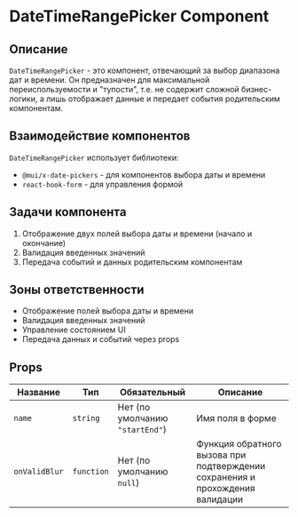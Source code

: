 # DateTimeRangePicker Component

## Описание

`DateTimeRangePicker` - это компонент, отвечающий за выбор диапазона дат и времени. Он предназначен для максимальной переиспользуемости и "тупости", т.е. не содержит сложной бизнес-логики, а лишь отображает данные и передает события родительским компонентам.

## Взаимодействие компонентов

`DateTimeRangePicker` использует библиотеки:
- `@mui/x-date-pickers` - для компонентов выбора даты и времени
- `react-hook-form` - для управления формой

## Задачи компонента

1. Отображение двух полей выбора даты и времени (начало и окончание)
2. Валидация введенных значений
3. Передача событий и данных родительским компонентам

## Зоны ответственности

- Отображение полей выбора даты и времени
- Валидация введенных значений
- Управление состоянием UI
- Передача данных и событий через props

## Props

| Название | Тип | Обязательный | Описание |
|----------|-----|--------------|----------|
| `name` | `string` | Нет (по умолчанию `"startEnd"`) | Имя поля в форме |
| `onValidBlur` | `function` | Нет (по умолчанию `null`) | Функция обратного вызова при подтверждении сохранения и прохождения валидации |